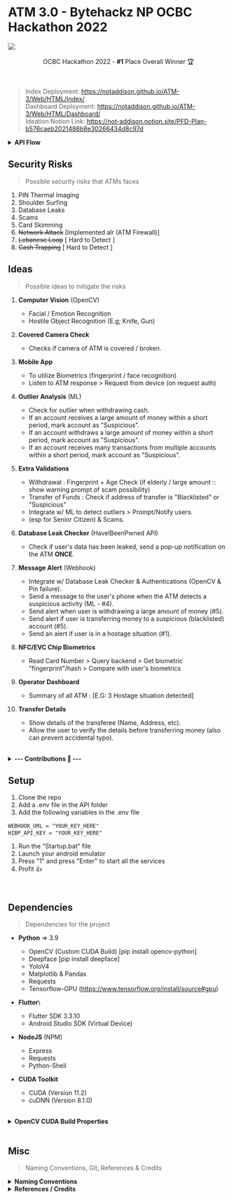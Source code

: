 # ATM 3.0 - Bytehackz NP OCBC Hackathon 2022

<img src="Assets/README/Banner.png">
<p align="center">
  OCBC Hackathon 2022 - <b>#1</b> Place Overall Winner 🏆
</p>
<br>

> Index Deployment: https://notaddison.github.io/ATM-3/Web/HTML/Index/ <br>
> Dashboard Deployment: https://notaddison.github.io/ATM-3/Web/HTML/Dashboard/ <br>
> Ideation Notion Link: https://not-addison.notion.site/PFD-Plan-b576caeb2021486b8e30266434d8c97d <br>

<details>
<summary><b>API Flow</b></summary>
API Documentation: https://github.com/NotAddison/PFD-2022/blob/main/API/README.md <br>
<img src="Assets\README\APIFlow.jpg" width="800">
<br><br>
</details>

## Security Risks
> Possible security risks that ATMs faces
1. PIN Thermal Imaging
2. Shoulder Surfing
3. Database Leaks
4. Scams
5. Card Skimming
6. ~~Network Attack~~ [Implemented alr (ATM Firewall)]
7. ~~Lebanese Loop~~ [ Hard to Detect ]
8. ~~Cash Trapping~~ [ Hard to Detect ]

## Ideas
> Possible ideas to mitigate the risks
1. **Computer Vision** (OpenCV)
   - Facial / Emotion Recognition
   - Hostile Object Recognition (E.g; Knife, Gun)


2. **Covered Camera Check**
   - Checks if camera of ATM is covered / broken.


3. **Mobile App**
   - To utilize Biometrics (fingerprint / face recognition)
   - Listen to ATM response > Request from device (on request auth)


4. **Outlier Analysis** (ML)
   - Check for outlier when withdrawing cash.
   - If an account receives a large amount of money within a short period, mark account as "Suspicious".
   - If an account withdraws a large amount of money within a short period, mark account as "Suspicious".
   - If an account receives many transactions from multiple accounts within a short period, mark account as "Suspicious".

5. **Extra Validations**
   - Withdrawal : Fingerprint + Age Check (if elderly / large amount :: show warning prompt of scam possibility)
   - Transfer of Funds : Check if address of transfer is "Blacklisted" or "Suspicious"
   - Integrate w/ ML to detect outliers > Prompt/Notify users.
   - (esp for Senior Citizen) & Scams.

6. **Database Leak Checker** (HaveIBeenPwned API)
   - Check if user's data has been leaked, send a pop-up notification on the ATM **ONCE**.

7. **Message Alert** (Webhook)
   - Integrate w/ Database Leak Checker & Authentications (OpenCV & Pin failure).
   - Send a message to the user's phone when the ATM detects a suspicious activity (ML - #4).
   - Send alert when user is withdrawing a large amount of money (#5).
   - Send alert if user is transferring money to a suspicious (blacklisted) account (#5).
   - Send an alert if user is in a hostage situation (#1).

8.  **NFC/EVC Chip Biometrics**
       - Read Card Number > Query backend > Get biometric "fingerprint"/hash > Compare with user's biometrics
  
9.  **Operator Dashboard** 
      - Summary of all ATM : [E.G: 3 Hostage situation detected]

10. **Transfer Details**
      - Show details of the transferee (Name, Address, etc).
      - Allow the user to verify the details before transferring money (also can prevent accidental typo).



<br>
<details>
<summary><b>--- Contributions 👤 ---</b></summary>
<img src="Assets/README/Contributions.png">
<br><br>

<b>Addison (@NotAddison)</b><br>
<li>Brainstorm & Ideation </li>
<li>API (NodeJS) </li>
<li>NodeJS API </li>
<li> Hostage Situation Detection (Computer Vision) </li>
<li> Broken/Covered Camera Detection </li>
<li> Discord (SMS) Webhooks </li>
<li> Flutter Mobile App (For auth) </li>
<li> Pin & Biometric Authentication </li>
<li> ATM Transfer Details </li>
<li> Assisted in other features (Toast Message, Website HTML Refactor, Breach Check) </li>
<li>UI Wireframe Design </li>
<li>Assisted in Dashboard Pages (all HTML pages) </li>
<li>Staff Authentication </li>
<li>Live Activity Logs (UI & Functions) </li>
<li>ATM Status (Online/Offline) </li>
<li>Live ATM Information (User & Machine) </li>
<li>Live ATM Camera Feed </li>
<li>Edit ATM User Information </li>
<li>Assisted in ATM Broadcast System (UI & Functions) </li>

<br>
<b>Paul (@realelongatedmusket)</b><br>
<li>Brainstorming & Ideation </li>
<li>UI Wireframe Design </li>
<li>All Website Pages (HTML & CSS) </li>
<li>Toast Notification (HTML & CSS) </li>
<li>Machine Learning (Data Cleaning & Preparation) </li>
<li>Outlier Analysis </li>
<li>Assisted in other features (Data creation) </li>
<li>Force Logout (Functions) </li>

<br>
<b>Fredor (@Lunebun)</b><br>
<li>Brainstorming & Ideation </li>
<li>Extra Validations (Blacklist Popup) </li>
<li>Extra Validations (Elderly Banner) </li>
<li>ATM Main UI </li>
<li>Dashboard Graph  </li>

<br>
<b>Jia Hau (@JiaHauHau)</b><br>
<li>Brainstorming & Ideation </li>
<li>Email Breach check </li>
<li>Breach Pop up </li>
<li>Dashboard Main UI </li>
<li>Broadcast Pop up </li>

<br>
<b>Haziq (@haziqakid)</b><br>
<li>Brainstorming & Ideation </li>
<li>Ideation </li>
<li>Outlier Analysis [data scraping] </li>
<li>Research camera app to use </li>
<li>Login UI </li>

<br>
</details>

## Setup
1. Clone the repo
2. Add a .env file in the API folder
3. Add the following variables in the .env file
```
WEBHOOK_URL = "YOUR_KEY_HERE"
HIBP_API_KEY = "YOUR_KEY_HERE"
```
1. Run the "Startup.bat" file
2. Launch your android emulator
3. Press "1" and press "Enter" to start all the services
4. Profit 👍
<br>

## Dependencies
> Dependencies for the project
- **Python** => 3.9
  - OpenCV (Custom CUDA Build) [pip install opencv-python]
  - Deepface [pip install deepface]
  - YoloV4
  - Matplotlib & Pandas
  - Requests
  - Tensorflow-GPU (https://www.tensorflow.org/install/source#gpu)

- **Flutter**\
  - Flutter SDK 3.3.10
  - Android Studio SDK (Virtual Device)

- **NodeJS** (NPM)
  - Express
  - Requests
  - Python-Shell
  
- **CUDA Toolkit**
  - CUDA (Version 11.2)
  - cuDNN (Version 8.1.0)

<br>
<details>
<summary><b>OpenCV CUDA Build Properties</b></summary>
- CMAKE Options: <br>
- (optional) PYTHON3_PACKAGE_PATH <br>
- WITH_CUDA <br>
- BUILD_opencv_dnn <br>
- OPENCV_DNN_CUDA <br>
- ENABLE_FAST_MATH <br>
- BUILD_opencv_world <br>
- OPENCV_EXTRA_MODULES_PATH (set path to opencv contrib folder "contrib/modules") <br>
- (AFTER CONGIRUATION) <br>
- CUDA_FAST_MATH <br>
- CUDA_ARCH_BIN (set gpu architechture: https://en.wikipedia.org/wiki/CUDA)
- config (set to Release)
<br><br>
</details>
<br>

## Misc
> Naming Conventions, Git, References & Credits

<details>
<summary><b>Naming Conventions</b></summary>
- <b>Commits</b> : https://www.freecodecamp.org/news/writing-good-commit-messages-a-practical-guide/ <br>
- <b>Functions</b> : PascalCase, Function names start with a capital letter. (E.g: ParseJson()) <br>
- <b>Variables</b>: camelCase or Hungarian Notation. (E.g: isValid or **b**IsValid)<br>
- <b>Constants</b>: All uppercase. (E.g: const int MAX_SIZE = 100;)<br>
- <b>Classes</b>: PascalCase, Class names start with a capital letter. (E.g: class MyClass)<br>
- <b>Asset Files</b>: PascalCase, File names start with a capital letter. (E.g: MyFile.txt)<br>
- <b>Script Files</b>: PascalCase or snake_case, File names start with a lowercase letter. (E.g: my_script.py or MyScript.py)<br>

- **References**: 
- > Coding Practices: https://curc.readthedocs.io/en/latest/programming/coding-best-practices.html
</details>

<details>
<summary><b>References / Credits</b></summary>
- UX of digital randomized Numberpad : https://uxpajournal.org/usability-evaluation-of-randomized-keypad/<br>
- HaveIBeenPwned API: https://haveibeenpwned.com/API/v3 <br>
</details>
